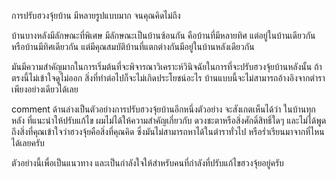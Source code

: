 การปรับฮวงจุ้ยบ้าน มีหลายรูปแบบมาก จนคุณคิดไม่ถึง

บ้านบางหลังมีลักษณะที่พิเศษ มีลักษณะเป็นบ้านซ้อนกัน คือบ้านที่มีหลายทิศ แต่อยู่ในบ้านเดียวกัน หรือบ้านมีทิศเดียวกัน แต่มีคุณสมบัติบ้านที่แตกต่างกันมีอยู่ในบ้านหลังเดียวกัน

มันมีความสำคัญมากในการเริ่มต้นที่จะพิจารณาวิเคราะห์วินิจฉัยในการที่จะปรับฮวงจุ้ยบ้านหลังนั้น
ถ้าตรงนี้ไม่เข้าใจดูไม่ออก สิ่งที่ทำต่อไปก็จะไม่เกิดประโยชน์อะไร บ้านแบบนี้จะไม่สามารถอ้างอิงจากตำราเพียงอย่างเดียวได้เลย

comment ด้านล่างเป็นตัวอย่างการปรับฮวงจุ้ยบ้านอีกหนึ่งตัวอย่าง จะสังเกตเห็นได้ว่า ในบ้านทุกหลัง ที่แนะนำให้ปรับแก้ไข ผมไม่ได้ให้ความสำคัญเกี่ยวกับ ดวงชะตาหรือสิ่งศักดิ์สิทธิ์ใดๆ และไม่ได้พูดถึงสิ่งที่คุณเข้าใจว่าฮวงจุ้ยคือสิ่งที่คุณคิด ซึ่งมันไม่สามารถหาได้ในตำราทั่วไป หรือร่ำเรียนมาจากที่ไหนได้เลยครับ

ตัวอย่างนี้เพื่อเป็นแนวทาง และเป็นกำลังใจให้สำหรับคนที่กำลังที่ปรับแก้ไขฮวงจุ้ยอยู่ครับ
